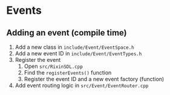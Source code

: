 # Events

## Adding an event (compile time)
1. Add a new class in `include/Event/EventSpace.h`
2. Add a new event ID in `include/Event/EventTypes.h`
3. Register the event
    1. Open `src/RixinSDL.cpp`
    2. Find the `registerEvents()` function
    3. Register the event ID and a new event factory (function)
4. Add event routing logic in `src/Event/EventRouter.cpp`

